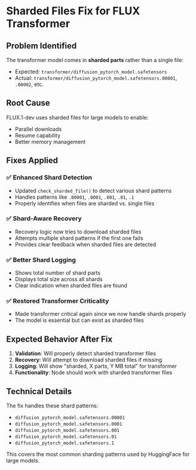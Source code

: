 # Sharded Files Fix for FLUX Transformer

## Problem Identified
The transformer model comes in **sharded parts** rather than a single file:
- Expected: `transformer/diffusion_pytorch_model.safetensors`
- Actual: `transformer/diffusion_pytorch_model.safetensors.00001`, `.00002`, etc.

## Root Cause
FLUX.1-dev uses sharded files for large models to enable:
- Parallel downloads
- Resume capability
- Better memory management

## Fixes Applied

### ✅ **Enhanced Shard Detection**
- Updated `check_sharded_file()` to detect various shard patterns
- Handles patterns like `.00001`, `.0001`, `.001`, `.01`, `.1`
- Properly identifies when files are sharded vs. single files

### ✅ **Shard-Aware Recovery**
- Recovery logic now tries to download sharded files
- Attempts multiple shard patterns if the first one fails
- Provides clear feedback when sharded files are detected

### ✅ **Better Shard Logging**
- Shows total number of shard parts
- Displays total size across all shards
- Clear indication when sharded files are found

### ✅ **Restored Transformer Criticality**
- Made transformer critical again since we now handle shards properly
- The model is essential but can exist as sharded files

## Expected Behavior After Fix

1. **Validation**: Will properly detect sharded transformer files
2. **Recovery**: Will attempt to download sharded files if missing
3. **Logging**: Will show "sharded, X parts, Y MB total" for transformer
4. **Functionality**: Node should work with sharded transformer files

## Technical Details

The fix handles these shard patterns:
- `diffusion_pytorch_model.safetensors.00001`
- `diffusion_pytorch_model.safetensors.0001`
- `diffusion_pytorch_model.safetensors.001`
- `diffusion_pytorch_model.safetensors.01`
- `diffusion_pytorch_model.safetensors.1`

This covers the most common sharding patterns used by HuggingFace for large models.
